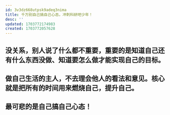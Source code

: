 ```yaml
---
id: 3v3dz668utpsk9adeq3nima
title: 千万别自己搞自己心态，冲刺科研吧少年！
desc: ''
updated: 1703772174983
created: 1703772057628
---
```



## 没关系，别人说了什么都不重要，重要的是知道自己还有什么东西没做、知道要怎么做才能实现自己的目标。

## 做自己生活的主人，不去理会他人的看法和意见。核心就是把所有的时间用来燃烧自己，提升自己。

## 最可悲的是自己搞自己心态！